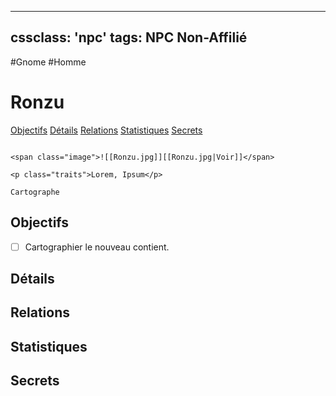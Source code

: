 
---
cssclass: 'npc'
tags: NPC Non-Affilié
---
<span class="npc-tags">#Gnome #Homme</span>

# Ronzu
<span class="nav">[Objectifs](#Objectifs) [Détails](#Détails) [Relations](#Relations) [Statistiques](#Statistiques) [Secrets](#Secrets)</span>

```ad-desc

<span class="image">![[Ronzu.jpg]][[Ronzu.jpg|Voir]]</span>

<p class="traits">Lorem, Ipsum</p>

Cartographe
```

## Objectifs
- [ ] Cartographier le nouveau contient.

## Détails

## Relations

## Statistiques

## Secrets